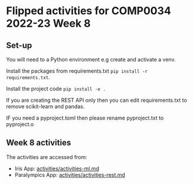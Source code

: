 # Flipped activities for COMP0034 2022-23 Week 8

## Set-up

You will need to a Python environment e.g create and activate a venv.

Install the packages from requirements.txt `pip install -r requirements.txt`.

Install the project code `pip install -e .`

If you are creating the REST API only then you can edit requirements.txt to remove scikit-learn and pandas.

IF you need a pyproject.toml then please rename pyproject.txt to pyproject.o

## Week 8 activities

The activities are accessed from:

- Iris App: [activities/activities-ml.md](/activities/activities-ml.md)
- Paralympics App: [activities/activities-rest.md](/activities/activities-rest.md)
